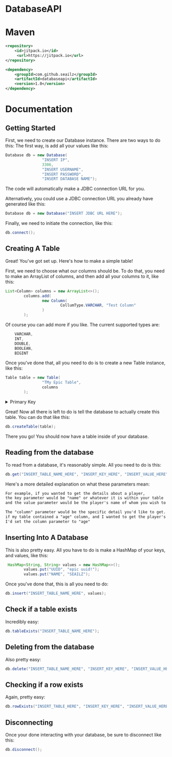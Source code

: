 # DatabaseAPI

# Maven
```xml
<repository>
	<id>jitpack.io</id>
	 <url>https://jitpack.io</url>
</repository>
```

```xml
<dependency>
	<groupId>com.github.seailz</groupId>
	<artifactId>databaseapi</artifactId>
	<version>1.0</version>
</dependency>
```

# Documentation

## Getting Started
First, we need to create our Database instance. There are two ways to do this:
The first way, is add all your values like this:

```java
Database db = new Database(
                "INSERT IP",
                3306,
                "INSERT USERNAME",
                "INSERT PASSWORD",
                "INSERT DATABASE NAME");
```
The code will automatically make a JDBC connection URL for you.

Alternatively, you could use a JDBC connection URL you already have generated like this:
```java
Database db = new Database("INSERT JDBC URL HERE");
```

Finally, we need to initiate the connection, like this:
```java
db.connect(); 
```

## Creating A Table
Great! You've got set up. Here's how to make a simple table!

First, we need to choose what our columns should be. To do that, you need to make an ArrayList of columns, and then add all your columns to it, like this:

```java
List<Column> columns = new ArrayList<>();
        columns.add(
                new Column(
                        CollumType.VARCHAR, "Test Column"
                )
        );
```
Of course you can add more if you like.
The current supported types are:
```java
    VARCHAR,
    INT,
    DOUBLE,
    BOOLEAN,
    BIGINT
```

Once you've done that, all you need to do is to create a new Table instance, like this:
```java
Table table = new Table(
                "TMy Epic Table",
                columns
        );
```

<details>
  <summary>Primary Key</summary>
  If you wish to set a primary key, you can use this:
  
  ```java
   table.setPrimaryKey("INSERT PRIMARY KEY NAME HERE");
```
</details>

Great! Now all there is left to do is tell the database to actually create this table. You can do that like this:

```java
db.createTable(table);
```

There you go! You should now have a table inside of your database.

## Reading from the database
To read from a database, it's reasonably simple.
All you need to do is this:
```java
db.get("INSERT_TABLE_NAME_HERE", "INSERT_KEY_HERE", "INSERT_VALUE_HERE", "INSERT_COLUMN_NAME_HERE");
```

Here's a more detailed explanation on what these parameters mean:

```txt
For example, if you wanted to get the details about a player,
the key parameter would be "name" or whatever it is within your table
and the value parameter would be the player's name of whom you wish to get the details of.

The "column" parameter would be the specific detail you'd like to get. For example,
if my table contained a "age" column, and I wanted to get the player's age,
I'd set the column parameter to "age"
```

## Inserting Into A Database
This is also pretty easy. All you have to do is make a HashMap of your keys, and values, like this:

```java
 HashMap<String, String> values = new HashMap<>();
        values.put("UUID", "epic uuid!");
        values.put("NAME", "SEAILZ");
```

Once you've done that, this is all you need to do:
```java
db.insert("INSERT_TABLE_NAME_HERE", values);
```

## Check if a table exists
Incredibly easy:
```java
db.tableExists("INSERT_TABLE_NAME_HERE");
```

## Deleting from the database
Also pretty easy:
```java
db.delete("INSERT_TABLE_NAME_HERE", "INSERT_KEY_HERE", "INSERT_VALUE_HERE");
```

## Checking if a row exists
Again, pretty easy:
```java
db.rowExists("INSERT_TABLE_HERE", "INSERT_KEY_HERE", "INSERT_VALUE_HERE");
```

## Disconnecting
Once your done interacting with your database, be sure to disconnect like this:
```java
db.disconnect();
```
